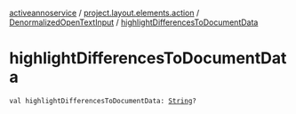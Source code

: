 [activeannoservice](../../index.md) / [project.layout.elements.action](../index.md) / [DenormalizedOpenTextInput](index.md) / [highlightDifferencesToDocumentData](./highlight-differences-to-document-data.md)

# highlightDifferencesToDocumentData

`val highlightDifferencesToDocumentData: `[`String`](https://kotlinlang.org/api/latest/jvm/stdlib/kotlin/-string/index.html)`?`